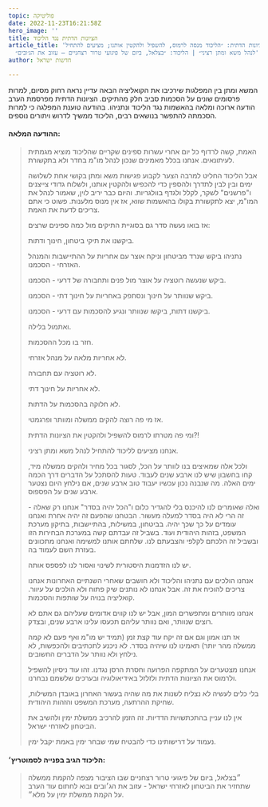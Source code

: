 ```yaml
---
topic: פוליטיקה
date: 2022-11-23T16:21:58Z
hero_image: ''
title: הציונות הדתית נגד הליכוד
article_title: 'הציונות הדתית: ״הליכוד מנסה לרמוס, להשפיל ולהקטין אותנו; מציעים להתחיל
  לנהל משא ומתן רציני״ | הליכוד: ״בצלאל, ביום של פיגועי טרור רצחניים — עזוב את הג׳ובים״'
author: חדשות ישראל

---
```

המשא ומתן בין המפלגות שירכיבו את הקואליציה הבאה עדיין נראה רחוק מסיום, למרות פרסומים שונים על הסכמות סביב חלק מהתיקים. הציונות הדתית מפרסמת הערב הודעה ארוכה ומלאה בהאשמות נגד הליכוד ונתניהו. בהודעה טוענת המפלגה כי למרות הסכמתה להתפשר בנושאים רבים, הליכוד ממשיך לדרוש ויתורים נוספים.

#### ההודעה המלאה:

> האמת, קשה לרדוף כל יום אחרי עשרות ספינים שקריים שהליכוד מוציא מגמתית לעיתונאים. אנחנו בכלל מאמינים שנכון לנהל מו"מ בחדר ולא בתקשורת.
>
> אבל הליכוד החליט למרבה הצער לקבוע פגישות משא ומתן בקושי אחת לשלושה ימים ובין לבין לתדרך ולהספין כדי להכפיש ולהקטין אותנו, ולשלוח גדודי צייצנים ו"פרשנים" לשקר, לקלל ולגדף בוולגריות. והיום כבר יריב לוין, שאמור לנהל את המו"מ, יצא לתקשורת בקולו בהאשמות שווא, אז אין מנוס מלענות. פשוט כי אתם צריכים לדעת את האמת.
>
> אז בואו נעשה סדר גם בסוגיית התיקים מול כמה ספינים שרצים:
>
> ביקשנו את תיקי ביטחון, חינוך ודתות.
>
> נתניהו ביקש שנרד מביטחון וניקח אוצר עם אחריות על ההתיישבות והמנהל האזרחי - הסכמנו.
>
> ביקש שנעשה רוטציה על אוצר מול פנים ותחבורה של דרעי - הסכמנו.
>
> ביקש שנוותר על חינוך ונסתפק באחריות על חינוך דתי - הסכמנו.
>
> ביקשנו דתות, ביקשו שנוותר ונגיע להסכמות עם דרעי - הסכמנו.
>
> ואתמול בלילה.
>
> חזר בו מכל ההסכמות.
>
> לא אחריות מלאה על מנהל אזרחי.
>
> לא רוטציה עם תחבורה.
>
> לא אחריות על חינוך דתי.
>
> לא חלוקה בהסכמות על הדתות.
>
> אז מי פה רוצה להקים ממשלה ומוותר ופרגמטי.
>
> ומי פה מטרתו לרמוס להשפיל ולהקטין את הציונות הדתית?!
>
> אנחנו מציעים לליכוד להתחיל לנהל משא ומתן רציני.
>
> ולכל אלה שמאיצים בנו לוותר על הכל, לסגור בכל מחיר ולהקים ממשלה מיד, קחו בחשבון שיש לנו ארבע שנים לעבוד. טעות להסתכל על הדברים דרך הכמה ימים האלה. מה שנבנה נכון עכשיו יעבוד טוב ארבע שנים, אם נילחץ היום נצטער ארבע שנים על הפספוס.
>
> ואלה שאומרים לנו להיכנס בלי להגדיר כלום ו"הכל יהיה בסדר" אנחנו רק שאלה - זה הרי לא היה בסדר למעלה מעשור. הבטחנו שהפעם זה יהיה אחרת ואנחנו עומדים על כך שכך יהיה. בביטחון, במשילות, בהתיישבות, בתיקון מערכת המשפט, בזהות היהודית ועוד. בשביל זה עבדתם קשה במערכת הבחירות הזו ובשביל זה הלכתם לקלפי והצבעתם לנו. שלחתם אותנו למשימה ואנחנו מתכוונים בעזרת השם לעמוד בה.
>
> יש לנו הזדמנות היסטורית לשינוי ואסור לנו לפספס אותה.
>
> אנחנו הולכים עם נתניהו והליכוד ולא חושבים שאחרי השנתיים האחרונות אנחנו צריכים להוכיח את זה. אבל אנחנו לא נותנים שיק פתוח ולא הולכים על עיוור. קואליציה בנויה על שותפות והסכמות.
>
> אנחנו מוותרים ומתפשרים המון, אבל יש לנו קווים אדומים שעליהם גם אתם לא רוצים שנוותר, ואם נוותר עליהם תכעסו עלינו ארבע שנים, ובצדק.
>
> אז תנו אמון וגם אם זה יקח עוד קצת זמן (תמיד יש מו"מ ואף פעם לא קמה ממשלה מהר יותר) תאמינו לנו שיהיה בסדר. לא ניכנע לתכתיבים ולהכפשות, לא נילחץ ולא נוותר על הדברים החשובים.
>
> אנחנו מצטערים על המתקפה הפרועה וחסרת הרסן נגדנו. זהו עוד ניסיון להשפיל ולרמוס את הציונות הדתית ולזלזל באידיאולוגיה ובערכים שלשמם נבחרנו.
>
> בלי כלים לעשיה לא נצליח לשנות את מה שהיה בעשור האחרון באובדן המשילות, שחיקת ההרתעה, מערכת המשפט והזהות היהודית.
>
> אין לנו עניין בהתכתשויות הדדיות. זה הזמן להרכיב ממשלת ימין ולהשיב את הביטחון לאזרחי ישראל.
>
> נעמוד על דרישותינו כדי להבטיח שמי שבחר ימין באמת יקבל ימין.

#### הליכוד הגיב בפנייה לסמוטריץ׳:

> ״בצלאל, ביום של פיגועי טרור רצחניים שבו הציבור מצפה להקמת ממשלה שתחזיר את הביטחון לאזרחי ישראל - עזוב את הג׳ובים ובוא לחתום עוד הערב על הקמת ממשלת ימין על מלא״.